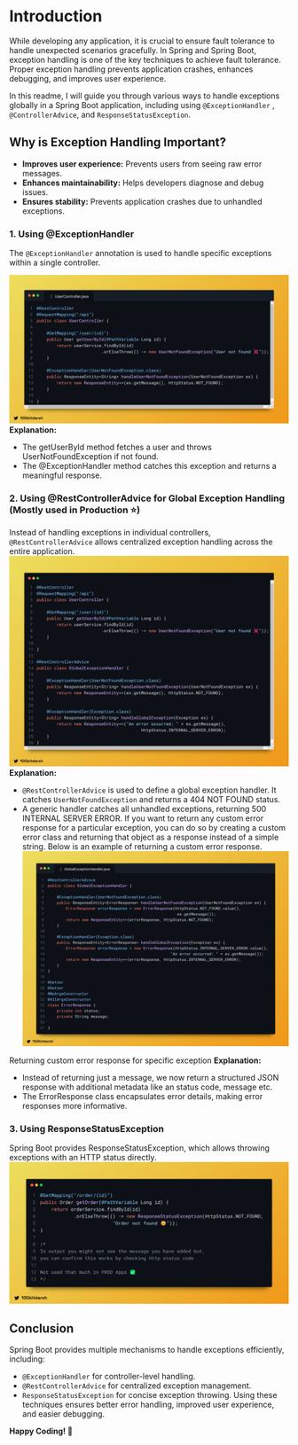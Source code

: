 # Introduction

While developing any application, it is crucial to ensure fault tolerance to handle unexpected scenarios gracefully.
In Spring and Spring Boot, exception handling is one of the key techniques to achieve fault tolerance.
Proper exception handling prevents application crashes, enhances debugging, and improves user experience.

In this readme, I will guide you through various ways to handle exceptions globally in a Spring Boot application,
including using `@ExceptionHandler` , `@ControllerAdvice`, and `ResponseStatusException`.

## Why is Exception Handling Important?

- **Improves user experience:** Prevents users from seeing raw error messages.
- **Enhances maintainability:** Helps developers diagnose and debug issues.
- **Ensures stability:** Prevents application crashes due to unhandled exceptions.

### 1. Using @ExceptionHandler

The `@ExceptionHandler` annotation is used to handle specific exceptions within a single controller.

![Using Exception Handler inside controller](src/main/resources/Exceptionhandler.png)
**Explanation:**
- The getUserById method fetches a user and throws UserNotFoundException if not found.
- The @ExceptionHandler method catches this exception and returns a meaningful response.

### 2. Using @RestControllerAdvice for Global Exception Handling (Mostly used in Production ⭐)

Instead of handling exceptions in individual controllers, `@RestControllerAdvice` allows centralized exception handling
across the entire application.
![Global Exception Handler](src/main/resources/GlobalExceptionhandler.png)
**Explanation:**

- `@RestControllerAdvice` is used to define a global exception handler.
  It catches `UserNotFoundException` and returns a 404 NOT FOUND status.
- A generic handler catches all unhandled exceptions, returning 500 INTERNAL SERVER ERROR.
  If you want to return any custom error response for a particular exception, you can do so by creating a custom error
  class and returning that object as a response instead of a simple string. Below is an example of returning a custom
  error response.
  ![Custom Error Response Example](src/main/resources/CustomErrorResponse.png)

Returning custom error response for specific exception
**Explanation:**

- Instead of returning just a message, we now return a structured JSON response with additional metadata like an status
  code, message etc.
- The ErrorResponse class encapsulates error details, making error responses more informative.

### 3. Using ResponseStatusException
Spring Boot provides ResponseStatusException, which allows throwing exceptions with an HTTP status directly.
![ResponseStatusException](src/main/resources/ResponseStatusException.png)

## Conclusion
Spring Boot provides multiple mechanisms to handle exceptions efficiently, including:

- `@ExceptionHandler` for controller-level handling.
- `@RestControllerAdvice` for centralized exception management.
- `ResponseStatusException` for concise exception throwing.
Using these techniques ensures better error handling, improved user experience, and easier debugging.


**Happy Coding! 🚀**